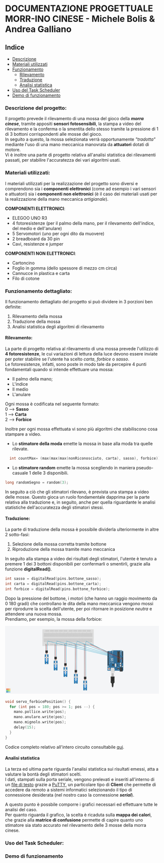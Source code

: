 # DOCUMENTAZIONE PROGETTUALE MORR-INO CINESE - Michele Bolis & Andrea Galliano

## Indice
- [Descrizione](#descrizione-del-progetto)
- [Materiali utilizzati](#materiali-utilizzati)
- [Funzionamento](#funzionamento-dettagliato)
    - [Rilevamento](#rilevamento)
    - [Traduzione](#traduzione)
    - [Analisi statistica](#analisi-statistica)
- [Uso del Task Scheduler](#uso-del-task-scheduler)
- [Demo di funzionamento](#demo-di-funzionamento)

### Descrizione del progetto:
Il progetto prevede il rilevamento di una mossa del gioco della __*morra cinese*__, tramite appositi **sensori fotosensibili**, la stampa a video del rilevamento e la conferma o la smentita dello stesso tramite la pressione di 1 di 3 bottoni corrispondenti alle mosse del gioco.  
In seguito a questo, la mossa selezionata verrà opportunamente *"tradotta"* mediante l'uso di una mano meccanica manovrata da **attuatori** dotati di motore.  
Vi è inoltre una parte di progetto relativa all'analisi statistica dei rilevamenti passati, per stabilire l'accuratezza dei vari algoritmi usati.

### Materiali utilizzati:
I materiali utilizzati per la realizzazione del progetto sono diversi e comprendono sia i **componenti elettronici** (come ad esempio i vari sensori e attuatori) sia i **componenti non elettronici** (è il caso dei materiali usati per la realizzazione della mano meccanica *artigianale*).   

**COMPONENTI ELETTRONICI**:
- ELEGOO UNO R3
- 4 fotoresistenze (per il palmo della mano, per il rilevamento dell'indice, del medio e dell'anulare)
- 5 Servomotori (uno per ogni dito da muovere)
- 2 breadboard da 30 pin
- Cavi, resistenze e jumper  

**COMPONENTI NON ELETTRONICI**:
- Cartoncino 
- Foglio in gomma (dello spessore di mezzo cm circa)
- Cannucce in plastica e carta
- Filo di cotone

### Funzionamento dettagliato:
Il funzionamento dettagliato del progetto si può dividere in 3 porzioni ben definite:  
1. Rilevamento della mossa
2. Traduzione della mossa
3. Analisi statistica degli algoritmi di rilevamento

#### Rilevamento:
La parte di progetto relativa al rilevamento di una mossa prevede l'utilizzo di **4 fotoresistenze**, le cui variazioni di lettura della luce devono essere inviate per poter stabilire se l'utente ha scelto *carta*, *forbice* o *sasso*.  
Le fotoresistenze, infatti, sono poste in modo tale da percepire 4 punti fondamentali quando si intende effettuare una mossa:
- Il palmo della mano;
- L'indice
- Il medio
- L'anulare  

Ogni mossa è codificata nel seguente formato:  
0 --> **Sasso**  
1 --> **Carta**  
2 --> **Forbice**  

Inoltre per ogni mossa effettuata vi sono più algoritmi che stabiliscono cosa stampare a video.  
- Lo **stimatore della moda** emette la mossa in base alla moda tra quelle rilevate.
```C++
  int countMax= (max(max(max(nonRiconosciuto, carta), sasso), forbice));
```

- Lo **stimatore random** emette la mossa scegliendo in maniera pseudo-casuale 1 delle 3 disponibili.
```C++
long randomSegno = random(3);
```

In seguito a ciò che gli stimatori rilevano, è prevista una stampa a video delle mosse. Questo gioca un ruolo fondamentale dapprima per la parte relativa alla traduzione e, in seguito, anche per quella riguardante le analisi statistiche dell'accuratezza degli stimatori stessi.

#### Traduzione:
La parte di traduzione della mossa è possibile dividerla ulteriormente in altre 2 sotto-fasi:  
1. Selezione della mossa corretta tramite bottone
2. Riproduzione della mossa tramite mano meccanica  

In seguito alla stampa a video dei risultati degli stimatori, l'utente è tenuto a premere 1 dei 3 bottoni disponibili per confermarli o smentirli, grazie alla funzione **digitalRead()**.

```C++
int sasso = digitalRead(pins.bottone_sasso);
int carta = digitalRead(pins.bottone_carta);
int forbice = digitalRead(pins.bottone_forbice);
```

Dopo la pressione del bottone, i motori (che hanno un raggio movimento da 0 180 gradi) che controllano le dita della mano meccanica vengono mossi per riprodurre la scelta dell'utente, per poi ritornare in posizione *neutra* e attendere una nuova mossa.  
Prendiamo, per esempio, la mossa della forbice:

![Schema_collegamento](/documentation/Collegamento_servi.jpeg)

```C++
void servo_forbicePosition() {
  for (int pos = 180; pos >= 1; pos --) {
    mano.pollice.write(pos);
    mano.anulare.write(pos);
    mano.mignolo.write(pos);
    delay(15);
  }
}
```

Codice completo relativo all'intero circuito consultabile [qui](../morr/morr.ino).

#### Analisi statistica
La terza ed ultima parte riguarda l'analisi statistica sui risultati emessi, atta a valutare la bontà degli stimatori scelti.  
I dati, stampati sulla porta seriale, vengono prelevati e inseriti all'interno di un [file di testo](../Statistiche/log.txt) grazie a [PuTTY](https://www.putty.org/), un particolare tipo di **Client** che permette di accedere da remoto a sistemi informatici selezionando il tipo di connessione desiderata (nel nostro caso la connessione __*serial*__).  

A questo punto è possbile comporre i grafici necessari ed effettuare tutte le analisi del caso.  
Per quanto riguarda il grafico, la scelta è ricaduta sulla **mappa dei calori**, che grazie alla **matrice di confusione** permette di capire quanto uno stimatore sia stato accurato nel rilevamento delle 3 mosse della morra cinese.

### Uso del Task Scheduler:


### Demo di funzionamento